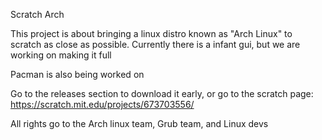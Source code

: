 Scratch Arch


This project is about bringing a linux distro known as "Arch Linux" to scratch as close as possible.
Currently there is a infant gui, but we are working on making it full

Pacman is also being worked on

Go to the releases section to download it early, or go to the scratch page: https://scratch.mit.edu/projects/673703556/

All rights go to the Arch linux team, Grub team, and Linux devs 
